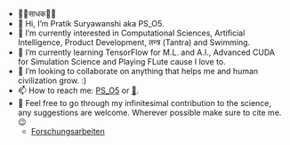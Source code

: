 - 🙏🏻साधक🙏🏻
- 👋 Hi, I’m Pratik Suryawanshi aka PS_O5. 
- 👀 I’m currently interested in Computational Sciences, Artificial Intelligence, Product Development, तन्त्र (Tantra) and Swimming.
- 🌱 I’m currently learning TensorFlow for M.L. and A.I., Advanced CUDA for Simulation Science and Playing FLute cause I love to.
- 💞️ I’m looking to collaborate on anything that helps me and human civilization grow. :)
- 📫 How to reach me: [PS_O5](https://www.instagram.com/ps_o5 "PS_O5") or [📧](mailto:patsuryawanshi@gmail.com?subject=[GitHub]).
- 📝 Feel free to go through my infinitesimal contribution to the science, any suggestions are welcome. Wherever possible make sure to cite me. 😉
     - [Forschungsarbeiten](https://www.researchgate.net/profile/Pratik-Suryawanshi-7)
<!---
PS-O5/PS-O5 is a ✨ special ✨ repository because its `README.md` (this file) appears on your GitHub profile.
You can click the Preview link to take a look at your changes.
--->
